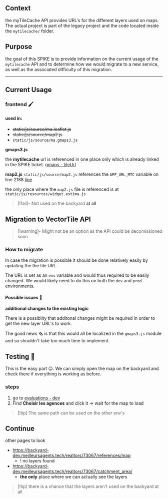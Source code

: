## Context

the myTileCache API provides URL's for the different layers used on maps.
The actual project is part of the legacy project and the code located inside the `mytilecache/` folder.

## Purpose

the goal of this SPIKE is to provide information on the current usage of the `mytilecache` API and to determine how we would migrate to a new service, as well as the associated difficulty of this migration.

---
## Current Usage

### frontend 🖌

#### **used in**:
- ~~static/js/source/ma.leaflet.js~~
- ~~static/js/source/map2.js~~
- `static/js/source/ma.gmaps3.js`

**gmaps3.js**

the **mytilecache** url is referenced in one place only which is already linked in the SPIKE ticket.
[gmaps - tileUrl](https://github.com/MeilleursAgents/MeilleursAgents/blob/bff4d1f6e4ebecf3bb6e6897c6b9c2dad0b66046/MALegacy/static/js/source/ma.gmaps3.js#L343)

**map2.js**
`static/js/source/map2.js`
references the `APP_URL_MTC` variable on line 2188 [line](https://github.com/MeilleursAgents/MeilleursAgents/blob/bff4d1f6e4ebecf3bb6e6897c6b9c2dad0b66046/MALegacy/static/js/source/map2.js#L2188)

the only place where the `map2.js` file is referenced is at `static/js/resources/widget.estima.js`

> [!fail]- Not used on the backyard **at all**

## Migration to VectorTile API

> [!warning]- Might not be an option as the API could be decomissioned soon

### How to migrate

In case the migration is possible it should be done relatively easily by updating the the tile URL.

The URL is set as an `env` variable and would thus required to be easily changed. We would likely need to do this on both the `dev` and `prod` environments.

#### Possible issues 🔴

**additional changes to the existing logic**

There is a possiblity that additonal changes might be required in order to get the new layer URL's to work.

The good news 🗞 is that this would all be localized in the `gmaps3.js` module and so shouldn't take too much time to implement.

## Testing 🧪

This is the easy part 😌. We can simply open the map on the backyard and check there if everything is working as before.

### **steps**
1. go to [evaluations - dev](https://backyard-dev.meilleursagents.tech/contacts/6579674/projects/2080979053/evaluations/)
2. Find **Choisir les agences** and click it -> wait for the map to load

> [!tip] The same path can be used on the other env's


## Continue

other pages to look 

- https://backyard-dev.meilleursagents.tech/realtors/73067/references/map
	- ! no layers found
- https://backyard-dev.meilleursagents.tech/realtors/73067/catchment_area/
	- **the only** place where we can actually see the layers

> [!tip] there is a chance that the layers aren't used on the backyard at all

